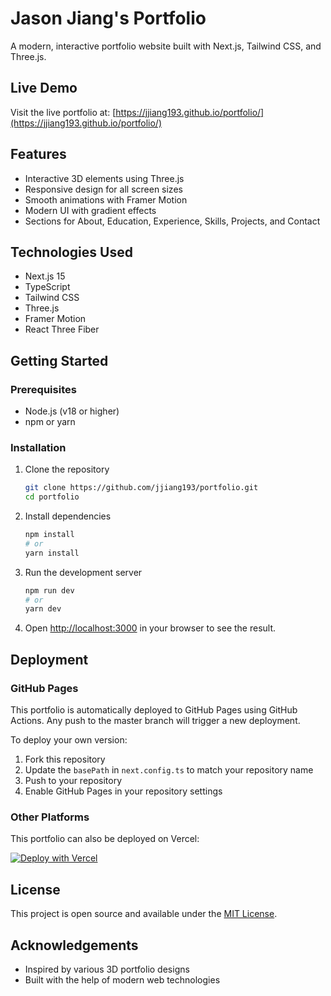 # Jason Jiang's Portfolio

A modern, interactive portfolio website built with Next.js, Tailwind CSS, and Three.js.

## Live Demo

Visit the live portfolio at: [https://jjiang193.github.io/portfolio/](https://jjiang193.github.io/portfolio/)

## Features

- Interactive 3D elements using Three.js
- Responsive design for all screen sizes
- Smooth animations with Framer Motion
- Modern UI with gradient effects
- Sections for About, Education, Experience, Skills, Projects, and Contact

## Technologies Used

- Next.js 15
- TypeScript
- Tailwind CSS
- Three.js
- Framer Motion
- React Three Fiber

## Getting Started

### Prerequisites

- Node.js (v18 or higher)
- npm or yarn

### Installation

1. Clone the repository
   ```bash
   git clone https://github.com/jjiang193/portfolio.git
   cd portfolio
   ```

2. Install dependencies
   ```bash
   npm install
   # or
   yarn install
   ```

3. Run the development server
   ```bash
   npm run dev
   # or
   yarn dev
   ```

4. Open [http://localhost:3000](http://localhost:3000) in your browser to see the result.

## Deployment

### GitHub Pages

This portfolio is automatically deployed to GitHub Pages using GitHub Actions. Any push to the master branch will trigger a new deployment.

To deploy your own version:
1. Fork this repository
2. Update the `basePath` in `next.config.ts` to match your repository name
3. Push to your repository
4. Enable GitHub Pages in your repository settings

### Other Platforms

This portfolio can also be deployed on Vercel:

[![Deploy with Vercel](https://vercel.com/button)](https://vercel.com/new/clone?repository-url=https://github.com/jjiang193/portfolio)

## License

This project is open source and available under the [MIT License](LICENSE).

## Acknowledgements

- Inspired by various 3D portfolio designs
- Built with the help of modern web technologies
